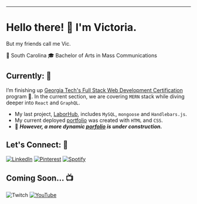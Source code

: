 ---
# Hello there! :wave: I'm Victoria.

But my friends call me Vic.

:round_pushpin: South Carolina
:mortar_board: Bachelor of Arts in Mass Communications

## Currently: :telescope:
I’m finishing up [Georgia Tech's Full Stack Web Development Certification](https://pe.gatech.edu/courses/georgia-tech-coding-boot-camp) program :honeybee:.
In the current section, we are covering `MERN` stack while diving deeper into `React` and `GraphQL`.
- My last project, [LaborHub](https://github.com/jsnicholas/LaborHub), includes `MySQL`, `mongoose` and `Handlebars.js`.
- My current deployed [portfolio](https://victoriamcn.github.io/Portfolio/) was created with `HTML` and `CSS`.
- :hammer: ***However, a more dynamic [porfolio](https://github.com/victoriamcn/React-Portfolio/tree/main) is under construction.***


## Let's Connect: :milky_way:
[![LinkedIn](https://img.shields.io/badge/linkedin-%230077B5.svg?style=for-the-badge&logo=linkedin&logoColor=white)](https://www.linkedin.com/in/victoria-mcnorrill/)
[![Pinterest](https://img.shields.io/badge/Pinterest-%23E60023.svg?style=for-the-badge&logo=Pinterest&logoColor=white)](https://www.pinterest.com/vmcnorrill/)
[![Spotify](https://img.shields.io/badge/Spotify-1ED760?style=for-the-badge&logo=spotify&logoColor=white)](https://open.spotify.com/user/torilizabeth95)

## Coming Soon... :tv:
![Twitch](https://img.shields.io/badge/Twitch-%239146FF.svg?style=for-the-badge&logo=Twitch&logoColor=white)
[![YouTube](https://img.shields.io/badge/YouTube-%23FF0000.svg?style=for-the-badge&logo=YouTube&logoColor=white)](https://www.youtube.com/channel/UCPD_mJUFWpLap6nQ4VBLV-Q)
